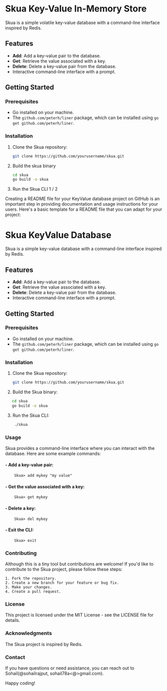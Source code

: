 # Skua Key-Value In-Memory Store

Skua is a simple volatile key-value database with a command-line interface inspired by Redis.

## Features

- **Add**: Add a key-value pair to the database.
- **Get**: Retrieve the value associated with a key.
- **Delete**: Delete a key-value pair from the database.
- Interactive command-line interface with a prompt.

## Getting Started

### Prerequisites

- Go installed on your machine.
- The `github.com/peterh/liner` package, which can be installed using `go get github.com/peterh/liner`.

### Installation

1. Clone the Skua repository:

   ```bash
   git clone https://github.com/yourusername/skua.git
   ```
2. Build the skua binary
   ```bash
   cd skua
   go build -o skua
   ```
2. Run the Skua CLI
1 / 2

Creating a README file for your KeyValue database project on GitHub is an important step in providing documentation and usage instructions for your users. Here's a basic template for a README file that you can adapt for your project:


# Skua KeyValue Database

Skua is a simple key-value database with a command-line interface inspired by Redis.

## Features

- **Add**: Add a key-value pair to the database.
- **Get**: Retrieve the value associated with a key.
- **Delete**: Delete a key-value pair from the database.
- Interactive command-line interface with a prompt.

## Getting Started

### Prerequisites

- Go installed on your machine.
- The `github.com/peterh/liner` package, which can be installed using `go get github.com/peterh/liner`.

### Installation

1. Clone the Skua repository:

   ```bash
   git clone https://github.com/yourusername/skua.git
    ```
2. Build the Skua binary:

```bash
   cd skua
   go build -o skua
```
3. Run the Skua CLI:

```bash
    ./skua
```
### Usage

Skua provides a command-line interface where you can interact with the database. Here are some example commands:

#### - Add a key-value pair:
```
    Skua> add mykey "my value"
```
#### - Get the value associated with a key:
```
    Skua> get mykey
```
#### - Delete a key:
```
    Skua> del mykey
```
#### - Exit the CLI:
```
    Skua> exit
```

### Contributing
Although this is a tiny tool but contributions are welcome! If you'd like to contribute to the Skua project, please follow these steps:

    1. Fork the repository.
    2. Create a new branch for your feature or bug fix.
    3. Make your changes.
    4. Create a pull request.

### License
This project is licensed under the MIT License - see the LICENSE file for details.

### Acknowledgments
The Skua project is inspired by Redis.

### Contact
If you have questions or need assistance, you can reach out to Sohail(@sohailrajput, sohail78a<@>gmail.com).

Happy coding!